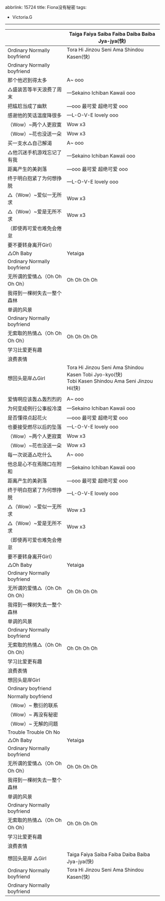 abbrlink: 15724
title: Fiona没有秘密
tags:
  - Victoria.G
---
|      |Taiga Faiya Saiba Faiba Daiba Baiba Jya-jya(快)|
|--|--|
|Ordinary Normally boyfriend|Tora Hi Jinzou Seni Ama Shindou Kasen(快)|
|Ordinary Normally boyfriend|      |
|那个他迟到得太多|A~ ooo|
|△盛装苦等半天浪费了周末|—Sekaino Ichiban Kawaii ooo|
|把尴尬当成了幽默|—ooo 最可爱 超绝可爱 ooo |
|感谢他的笑话温度降很多|—L-O-V-E lovely ooo|
|（Wow）~两个人更寂寞|Wow x3|
|（Wow）~花也没送一朵|Wow x3|
|买一支水△自己解渴|A~ ooo|
|△他沉迷手机游戏忘记了有我|—Sekaino Ichiban Kawaii ooo|
|距离产生的美剥落|—ooo 最可爱 超绝可爱 ooo |
|终于明白抱紧了为何想挣脱|—L-O-V-E lovely ooo|
|△（Wow）~爱似一无所求|Wow x3|
|△（Wow）~爱是无所不求|Wow x3|
|（即使再可爱也难免会倦怠|      |
|要不要转身离开Girl）|      |
|△Oh Baby|Yetaiga|
|Ordinary Normally boyfriend|      |
|无所谓的爱情△（Oh Oh Oh Oh）|Oh Oh Oh Oh|
|我得到一棵树失去一整个森林|      |
|单调的风景|      |
|Ordinary Normally boyfriend|      |
|无索取的热情△（Oh Oh Oh Oh）|Oh Oh Oh Oh|
|学习比爱更有趣|      |
|浪费表情|      |
|想回头是岸△Girl|Tora Hi Jinzou Seni Ama Shindou Kasen Tobi Jyo-kyo(快)<br>Tobi Kasen Shindou Ama Seni Jinzou Hi(快)|
|      |      |
|爱情啊应该轰△轰烈烈的|A~ ooo|
|为何变成例行公事般冷漠|—Sekaino Ichiban Kawaii ooo|
|是否懂得点起花火|—ooo 最可爱 超绝可爱 ooo |
|也要接受燃尽以后的坠落|—L-O-V-E lovely ooo|
|（Wow）~两个人更寂寞|Wow x3|
|（Wow）~花也没送一朵|Wow x3|
|每一次说道△吃什么|A~ ooo|
|他总是心不在焉随口在附和|—Sekaino Ichiban Kawaii ooo|
|距离产生的美剥落|—ooo 最可爱 超绝可爱 ooo |
|终于明白抱紧了为何想挣脱|—L-O-V-E lovely ooo|
|△（Wow）~爱似一无所求|Wow x3|
|△（Wow）~爱是无所不求|Wow x3|
|（即使再可爱也难免会倦怠|      |
|要不要转身离开Girl）|      |
|△Oh Baby|Yetaiga|
|Ordinary Normally boyfriend|      |
|无所谓的爱情△（Oh Oh Oh Oh）|Oh Oh Oh Oh|
|我得到一棵树失去一整个森林|      |
|单调的风景|      |
|Ordinary Normally boyfriend|      |
|无索取的热情△（Oh Oh Oh Oh）|Oh Oh Oh Oh|
|学习比爱更有趣|      |
|浪费表情|      |
|想回头是岸Girl|      |
|Ordinary boyfriend|      |
|Normally boyfriend|      |
|（Wow）~ 敷衍的联系|      |
|（Wow）~ 再没有秘密|      |
|（Wow）~ 无解的问题|      |
|Trouble Trouble Oh No|      |
|△Oh Baby|Yetaiga|
|Ordinary Normally boyfriend|      |
|无所谓的爱情△（Oh Oh Oh Oh）|Oh Oh Oh Oh|
|我得到一棵树失去一整个森林|      |
|单调的风景|      |
|Ordinary Normally boyfriend|      |
|无索取的热情△（Oh Oh Oh Oh）|Oh Oh Oh Oh|
|学习比爱更有趣|      |
|浪费表情|      |
|想回头是岸 △Girl|Taiga Faiya Saiba Faiba Daiba Baiba Jya-jya(快)|
|Ordinary Normally boyfriend|Tora Hi Jinzou Seni Ama Shindou Kasen(快)|
|Ordinary Normally boyfriend|      |